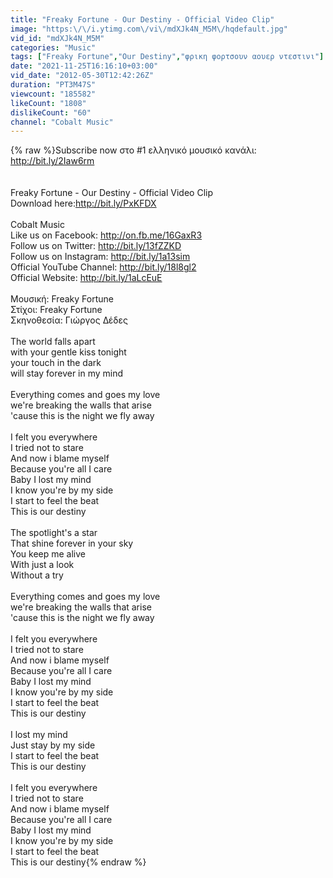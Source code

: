 ```yaml
---
title: "Freaky Fortune - Our Destiny - Official Video Clip"
image: "https:\/\/i.ytimg.com\/vi\/mdXJk4N_M5M\/hqdefault.jpg"
vid_id: "mdXJk4N_M5M"
categories: "Music"
tags: ["Freaky Fortune","Our Destiny","φρικη φορτσουν αουερ ντεστινι"]
date: "2021-11-25T16:16:10+03:00"
vid_date: "2012-05-30T12:42:26Z"
duration: "PT3M47S"
viewcount: "185582"
likeCount: "1808"
dislikeCount: "60"
channel: "Cobalt Music"
---
```

{% raw %}Subscribe now στο #1 ελληνικό μουσικό κανάλι: <a rel="nofollow" target="blank" href="http://bit.ly/2Iaw6rm">http://bit.ly/2Iaw6rm</a><br /><br /><br />Freaky Fortune - Our Destiny - Official Video Clip<br />Download here:<a rel="nofollow" target="blank" href="http://bit.ly/PxKFDX">http://bit.ly/PxKFDX</a><br /><br />Cobalt Music<br />Like us on Facebook: ‪<a rel="nofollow" target="blank" href="http://on.fb.me/16GaxR3">http://on.fb.me/16GaxR3</a><br />Follow us on Twitter: ‪<a rel="nofollow" target="blank" href="http://bit.ly/13fZZKD">http://bit.ly/13fZZKD</a><br />Follow us on Instagram: <a rel="nofollow" target="blank" href="http://bit.ly/1a13sim">http://bit.ly/1a13sim</a><br />Official YouTube Channel: ‪<a rel="nofollow" target="blank" href="http://bit.ly/18l8gl2">http://bit.ly/18l8gl2</a><br />Official Website: <a rel="nofollow" target="blank" href="http://bit.ly/1aLcEuE">http://bit.ly/1aLcEuE</a><br /><br />Μουσική: Freaky Fortune<br />Στίχοι: Freaky Fortune<br />Σκηνοθεσία: Γιώργος Δέδες<br /><br />The world falls apart<br />with your gentle kiss tonight<br />your touch in the dark<br />will stay forever in my mind<br /><br />Everything comes and goes my love<br />we're breaking the walls that arise<br />'cause this is the night we fly away<br /><br />I felt you everywhere<br />I tried not to stare<br />And now i blame myself<br />Because you're all I care<br />Baby I lost my mind<br />I know you're by my side<br />I start to feel the beat<br />This is our destiny<br /><br />The spotlight's a star<br />That shine forever in your sky<br />You keep me alive<br />With just a look<br />Without a try<br /><br />Everything comes and goes my love<br />we're breaking the walls that arise<br />'cause this is the night we fly away<br /><br />I felt you everywhere<br />I tried not to stare<br />And now i blame myself<br />Because you're all I care<br />Baby I lost my mind<br />I know you're by my side<br />I start to feel the beat<br />This is our destiny<br /><br />I lost my mind<br />Just stay by my side<br />I start to feel the beat<br />This is our destiny<br /><br />I felt you everywhere<br />I tried not to stare<br />And now i blame myself<br />Because you're all I care<br />Baby I lost my mind<br />I know you're by my side<br />I start to feel the beat<br />This is our destiny{% endraw %}

